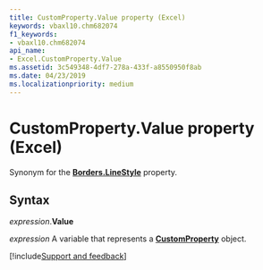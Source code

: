 ```yaml
---
title: CustomProperty.Value property (Excel)
keywords: vbaxl10.chm682074
f1_keywords:
- vbaxl10.chm682074
api_name:
- Excel.CustomProperty.Value
ms.assetid: 3c549348-4df7-278a-433f-a8550950f8ab
ms.date: 04/23/2019
ms.localizationpriority: medium
---
```



# CustomProperty.Value property (Excel)

Synonym for the **[Borders.LineStyle](Excel.Borders.LineStyle.md)** property.


## Syntax

_expression_.**Value**

_expression_ A variable that represents a **[CustomProperty](Excel.CustomProperty.md)** object.




[!include[Support and feedback](~/includes/feedback-boilerplate.md)]